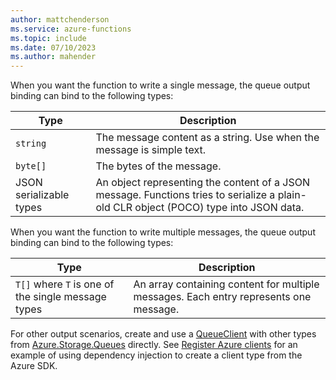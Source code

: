 ```yaml
---
author: mattchenderson
ms.service: azure-functions
ms.topic: include
ms.date: 07/10/2023
ms.author: mahender
---
```


When you want the function to write a single message, the queue output binding can bind to the following types:

| Type | Description |
| --- | --- |
| `string` | The message content as a string. Use when the message is simple text. |
| `byte[]` | The bytes of the message. |
| JSON serializable types | An object representing the content of a JSON message. Functions tries to serialize a plain-old CLR object (POCO) type into JSON data. |

When you want the function to write multiple messages, the queue output binding can bind to the following types:

| Type | Description |
| --- | --- |
| `T[]` where `T` is one of the single message types | An array containing content for multiple messages. Each entry represents one message. | 

For other output scenarios, create and use a [QueueClient] with other types from [Azure.Storage.Queues] directly. See [Register Azure clients](../articles/azure-functions/dotnet-isolated-process-guide.md#register-azure-clients) for an example of using dependency injection to create a client type from the Azure SDK.

[Azure.Storage.Queues]: /dotnet/api/azure.storage.queues
[QueueClient]: /dotnet/api/azure.storage.queues.queueclient
